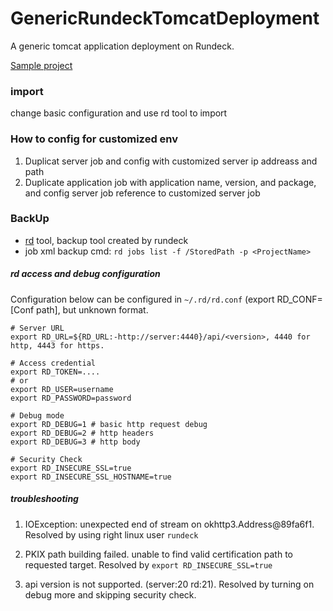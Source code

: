 # GenericRundeckTomcatDeployment
A generic tomcat application deployment on Rundeck.

[Sample project](jobs.xml)

### import
change basic configuration and use rd tool to import

### How to config for customized env
1. Duplicat server job and config with customized server ip addreass and path
2. Duplicate application job with application name, version, and package, and config server job reference to customized server job

### BackUp
- [rd](https://rundeck.github.io/rundeck-cli/) tool, backup tool created by rundeck
- job xml backup cmd: `rd jobs list -f /StoredPath -p <ProjectName>` 

##### rd access and debug configuration
Configuration below can be configured in `~/.rd/rd.conf` (export RD_CONF=[Conf path], but unknown format.


    # Server URL
    export RD_URL=${RD_URL:-http://server:4440}/api/<version>, 4440 for http, 4443 for https.

    # Access credential
    export RD_TOKEN=....
    # or
    export RD_USER=username
    export RD_PASSWORD=password

    # Debug mode
    export RD_DEBUG=1 # basic http request debug
    export RD_DEBUG=2 # http headers
    export RD_DEBUG=3 # http body

    # Security Check
    export RD_INSECURE_SSL=true
    export RD_INSECURE_SSL_HOSTNAME=true

##### troubleshooting

1. IOException: unexpected end of stream on okhttp3.Address@89fa6f1. Resolved by using right linux user `rundeck`

2. PKIX path building failed. unable to find valid certification path to requested target. Resolved by `export RD_INSECURE_SSL=true`

3. api version is not supported. (server:20 rd:21). Resolved by turning on debug more and skipping security check.



